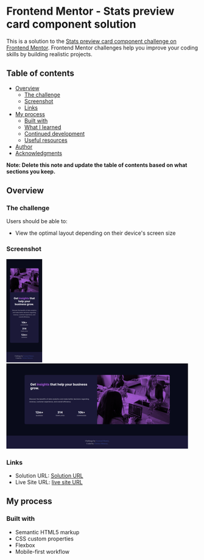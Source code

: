 # Frontend Mentor - Stats preview card component solution

This is a solution to the [Stats preview card component challenge on Frontend Mentor](https://www.frontendmentor.io/challenges/stats-preview-card-component-8JqbgoU62). Frontend Mentor challenges help you improve your coding skills by building realistic projects. 

## Table of contents

- [Overview](#overview)
  - [The challenge](#the-challenge)
  - [Screenshot](#screenshot)
  - [Links](#links)
- [My process](#my-process)
  - [Built with](#built-with)
  - [What I learned](#what-i-learned)
  - [Continued development](#continued-development)
  - [Useful resources](#useful-resources)
- [Author](#author)
- [Acknowledgments](#acknowledgments)

**Note: Delete this note and update the table of contents based on what sections you keep.**

## Overview

### The challenge

Users should be able to:

- View the optimal layout depending on their device's screen size

### Screenshot

![](./screenshots/card_component_mobile.png) ![](./screenshots/card_component_desktop.png)

### Links

- Solution URL: [Solution URL](https://www.frontendmentor.io/solutions/responsive-layout-using-flex-kFxS862xe)
- Live Site URL: [live site URL](https://christosmet.github.io/stats-preview-card-component)

## My process

### Built with

- Semantic HTML5 markup
- CSS custom properties
- Flexbox
- Mobile-first workflow
